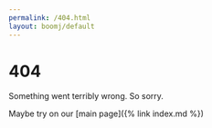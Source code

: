 ```yaml
---
permalink: /404.html
layout: boomj/default
---
```


# 404

Something went terribly wrong. So sorry.

Maybe try on our [main page]({% link index.md %})